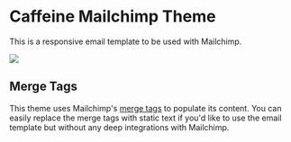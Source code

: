 # Caffeine Mailchimp Theme

This is a responsive email template to be used with Mailchimp.

![](http://i.imgur.com/P8FABCA.png?1)

## Merge Tags
This theme uses Mailchimp's [merge tags](http://kb.mailchimp.com/merge-tags) to populate its content. You can easily replace the merge tags with static text if you'd like to use the email template but without any deep integrations with Mailchimp.

